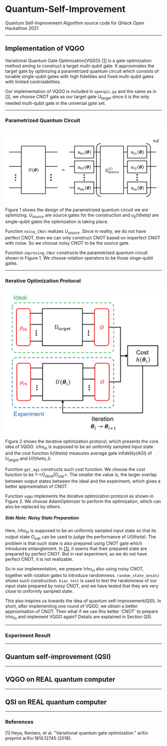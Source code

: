 # Quantum-Self-Improvement
Quantum Self-Improvement Algorithm source code for QHack Open Hackathon 2021


---
## Implementation of VQGO

Variational Quantum Gate Optimization(VQGO) [[1]](#1) is a gate optimization method aiming to construct a target multi-qubit gate. It approximates the target gate by optimizing a parametrized quantum circuit which consists of tunable single-qubit gates with high fidelities and fixed multi-qubit gates with limited controlabilities.  

Our implementation of VQGO is included in ```openqsi.py``` and the same as in [[1]](#1), we choose CNOT gate as our target gate <em>U<sub>target</sub></em> since it is the only needed multi-qubit gate in the universal gate set.  

---
### Parametrized Quantum Circuit

![Figure 1. Parametrized Quantum Circuit in VQGO](https://github.com/Shangjie-Guo/Quantum-Self-Improvement/blob/main/illustration%20figures/parametrized_quantum_circuit.png)

Figure 1 shows the design of the parametrized quantum circuit we are optimizing. <em>U<sub>source</sub></em> are source gates for the construction and <em>u<sub>ij</sub>(\theta)</em> are single-qubit gates the optimization is taking place.

Function ```noisy_CNot``` realizes <em>U<sub>source</sub></em>. Since in reality, we do not have perfect CNOT, then we can only construct CNOT based on imperfect CNOT with noise. So we choose noisy CNOT to be the source gate.

Function ```improving_CNot``` constructs the parametrized quantum circuit shown in Figure 1. We choose rotation operators to be those singe-qubit gates.

---
### Iterative Optimization Protocol

![Figure 2. Iterative Optimization Protocol in VQGO](https://github.com/Shangjie-Guo/Quantum-Self-Improvement/blob/main/illustration%20figures/iterative%20optimization%20protocol.png)

Figure 2 shows the iterative optimization protocol, which presents the core idea of  VQGO. <em>\rho<sub>in</sub></em> is supposed to be an uniformly sampled input state and the cost function <em>h(\theta)</em> measures average gate infidelity(AGI) of <em>U<sub>target</sub></em> and <em>U(\theta_l)</em>.

Function ```get_agi``` constructs such cost function. We choose the cost function to be <em>1-<O<sub>ideal</sub>|O<sub>exp</sub>></em>. The smaller the value is, the larger overlap between output states between the ideal and the experiment, which gives a better approximation of CNOT.

Function ```vqgo``` implements the iterative optimization protocol as shown in Figure 2. We choose AdamOptimizer to perform the optimization, which can also be replaced by others.

##### Side Note: Noisy State Preparation

Here, <em>\rho<sub>in</sub></em> is supposed to be an uniformly sampled input state so that its output state <em>O<sub>exp</sub></em> can be used to judge the performance of <em>U(\theta)</em>. The problem is that such state is also prepared using CNOT gate which introduces entanglement. In [[1]](#1), it seems that their prepared state are prepared by perfect CNOT. But in real experiment, as we do not have perfect CNOT, it is not realizable.

So in our implementation, we prepare <em>\rho<sub>in</sub></em> also using noisy CNOT, together with rotation gates to introduce randomness. ```random_state_ansatz``` shows such construction. ```bias_test``` is used to test the randomness of our input state prepared by noisy CNOT, and we have tested that they are very close to uniformly sampled state.

This also inspires us towards the idea of quantum self-improvement(QSI). In short, after implementing one round of VQGO, we obtain a better approximation of CNOT. Then what if we use this better 'CNOT' to prepare <em>\rho<sub>in</sub></em> and implement VQGO again? Details are explained in Section QSI.

---
### Experiment Result



---
## Quantum self-improvement (QSI)


---
## VQGO on REAL quantum computer


---
## QSI on REAL quantum computer

---
### References
<a id="1">[1]</a>
Heya, Kentaro, et al.
"Variational quantum gate optimization."
arXiv preprint arXiv:1810.12745 (2018).
